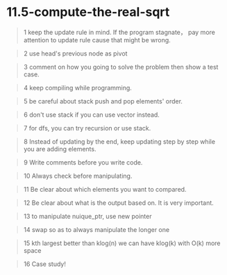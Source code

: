 # 11.5-compute-the-real-sqrt

>  1 keep the update rule in mind. If the program stagnate， pay more attention to update rule cause that might be wrong.

>  2 use head's previous node as pivot

>  3 comment on how you going to solve the problem then show a test case. 

>  4 keep compiling while programming.

>  5 be careful about stack push and pop elements' order.

>  6 don't use stack if you can use vector instead.

>  7 for dfs, you can try recursion or use stack.

>  8 Instead of updating by the end, keep updating step by step while you are adding elements.

>  9 Write comments before you write code.

>  10 Always check before manipulating.

>  11 Be clear about which elements you want to compared.

>  12 Be clear about what is the output based on. It is very important.

>  13 to manipulate nuique_ptr, use new pointer

>  14 swap so as to always manipulate the longer one 

>  15 kth largest better than klog(n) we can have klog(k) with O(k) more space

>  16 Case study!

